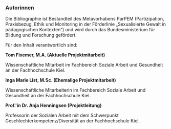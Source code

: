 ### Autorinnen

Die Bibliographie ist Bestandteil des Metavorhabens ParPEM (Partizipation, Praxisbezug, Ethik und Monitoring in der Förderlinie „Sexualisierte Gewalt in pädagogischen Kontexten“) und wird durch das Bundesministerium für Bildung und Forschung gefördert. 

Für den Inhalt verantwortlich sind:

**Tom Fixemer, M.A. (Aktuelle Projektmitarbeit)**

Wissenschaftliche Mitarbeit im Fachbereich Soziale Arbeit und Gesundheit an der Fachhochschule Kiel.

**Inga Marie List, M.Sc. (Ehemalige Projektmitarbeit)**

Wissenschaftliche Mitarbeiterin im Fachbereich Soziale Arbeit und Gesundheit an der Fachhochschule Kiel.

**Prof.'in Dr. Anja Henningsen (Projektleitung)**

Professorin der Sozialen Arbeit mit dem Schwerpunkt Geschlechterkompetenz/Diversität an der Fachhochschule Kiel.
